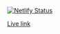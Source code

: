 [![Netlify Status](https://api.netlify.com/api/v1/badges/67dee50c-1eba-421d-85eb-3f69a52aac2f/deploy-status)](https://app.netlify.com/sites/hasib-personal-blog/deploys)

[Live link](https://hasib-personal-blog.netlify.app/)
